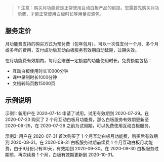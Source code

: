 > ? 注意：购买月功能费是正常使用互动白板产品的前提。您需要先购买月功能费，才能正常使用白板时长等用量资源包。
## 服务定价

月功能费支持的购买方式为预付费（包年包月），可以一次性支付一个月、多个月或多年的费用，支付成功后互动白板服务有效期自动延期，过期失效。

在月功能费有效期内，每月会赠送一定额度的功能使用时长，免费额度包括：

- 互动白板使用时长10000分钟
- 课中录制时长1000分钟
- 文档转码页数15000页

## 示例说明

示例1: 新用户在 2020-07-14 申请了试用，试用有效期到 2020-07-29。在 2020-07-23 购买了 2 个月互动白板月功能费，那么白板服务有效期更新至 2020-09-29，在 2020-07-29 之前为试用期，可以免费使用互动白板服务。

示例2: 用户在 2020-07-31 首次购买了 1 个月互动白板月功能费，购买后有效期到 2020-08-31。在 2020-08-31 白板服务过期前续费 1 个月互动白板月功能费，由于9月份只有30天，有效期到 2020-09-30。在 2020-09-30 白板服务过期前，再次续费 1 个月，白板有效期更新到 2020-10-31。
